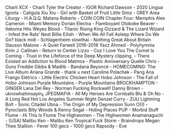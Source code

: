 Charli XCX - Charli
Tyler the Creator - IGOR
Richard Dawson - 2020
Lingua Ignota - Caligula
Xiu Xiu - Girl with Basket of Fruit
Little Simz - GREY Area
Liturgy - H.A.Q.Q.
Matana Roberts - COIN COIN Chapter Four: Memphis
Alex Cameron - Miami Memory
Dorian Electra - Flamboyant
Otoboke Beaver - Itekoma Hits
Weyes Blood - Titanic Rising
King Gizzard & The Lizard Wizard - Infest the Rats’ Nest
Billie Eilish - When We All Fall Asleep Where Do We Go?
black midi - Schlagenheim
slowthai - Nothing Great About Britain
Slauson Malone - A Quiet Farwell 2016-2018
Yazz Ahmed - Polyhymnia
Kirin J. Callinan - Return to Center
Lizzo - Cuz I Love You
The Comet Is Coming - Trust in the Lifeforce of the Deep Mystery
clipping. - There Existed an Addiction to Blood
Matmos - Plastic Anniversary
Quelle Chris - Guns
Freddie Gibbs & Madlib - Bandana
Beyoncé - HOMECOMING: The Live Album
Ariana Grande - thank u next
Caroline Polachek - Pang
Ana Frango Elétrico - Little Electric Chicken Heart
Hobo Johnson - The Fall of Hobo Johnson
Purple Mountains - Purple Mountains
BROCKHAMPTON - GINGER
Lana Del Rey - Norman Fucking Rockwell!
Danny Brown - uknowhatimsayin¿
JPEGMAFIA - All My Heroes Are Cornballs
Blu & Oh No - A Long Red Hot Los Angeles Summer Night
Denzel Curry - ZUU
Lightning Bolt - Sonic Citadel
Uboa - The Origin of My Depression
Sunn O))) - Pyroclasts
Billy Woods & Kenny Segal - Hiding Places
PUP - Morbid Stuff
Flume - Hi This Is Flume
The Highwomen - The Highwomen
Anamanaguchi - [USA]
Malibu Ken - Malibu Ken
Tropical Fuck Storm - Braindrops
Megan Thee Stallion - Fever
100 gecs - 1000 gecs
Rapsody - Eve
